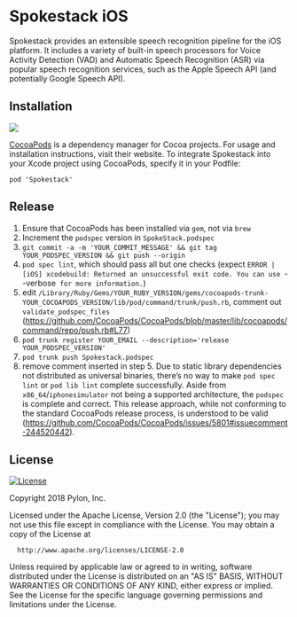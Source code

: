 # Spokestack iOS

Spokestack provides an extensible speech recognition pipeline for the iOS
platform. It includes a variety of built-in speech processors for Voice
Activity Detection (VAD) and Automatic Speech Recognition (ASR) via popular
speech recognition services, such as the Apple Speech API (and potentially Google Speech API).

## Installation
[![](https://img.shields.io/cocoapods/v/SpokeStack.svg)](https://cocoapods.org/pods/Spokestack)

[CocoaPods](https://cocoapods.org) is a dependency manager for Cocoa projects. For usage and installation instructions, visit their website. To integrate Spokestack into your Xcode project using CocoaPods, specify it in your Podfile:

`pod 'Spokestack'`

## Release
  1. Ensure that CocoaPods has been installed via `gem`, not via `brew`
  2. Increment the `podspec` version in `SpokeStack.podspec`
  3. `git commit -a -m 'YOUR_COMMIT_MESSAGE' && git tag YOUR_PODSPEC_VERSION && git push --origin`
  4. `pod spec lint`, which should pass all but one checks (expect `ERROR | [iOS] xcodebuild: Returned an unsuccessful exit code. You can use `--verbose` for more information.`)
  5. edit `/Library/Ruby/Gems/YOUR_RUBY_VERSION/gems/cocoapods-trunk-YOUR_COCOAPODS_VERSION/lib/pod/command/trunk/push.rb`, comment out `validate_podspec_files` (https://github.com/CocoaPods/CocoaPods/blob/master/lib/cocoapods/command/repo/push.rb#L77)
  6. `pod trunk register YOUR_EMAIL --description='release YOUR_PODSPEC_VERSION'`
  7. `pod trunk push Spokestack.podspec`
  8. remove comment inserted in step 5.
Due to static library dependencies not distributed as universal binaries, there’s no way to make `pod spec lint` or `pod lib lint` complete successfully. Aside from `x86_64`/`iphonesimulator` not being a supported architecture, the `podspec` is complete and correct. This release approach, while not conforming to the standard CocoaPods release process, is understood to be valid (https://github.com/CocoaPods/CocoaPods/issues/5801#issuecomment-244520442).

## License
[![License](https://img.shields.io/badge/License-Apache%202.0-green.svg)](https://opensource.org/licenses/Apache-2.0)

Copyright 2018 Pylon, Inc.

  Licensed under the Apache License, Version 2.0 (the "License");
  you may not use this file except in compliance with the License.
  You may obtain a copy of the License at

      http://www.apache.org/licenses/LICENSE-2.0

  Unless required by applicable law or agreed to in writing, software
  distributed under the License is distributed on an "AS IS" BASIS,
  WITHOUT WARRANTIES OR CONDITIONS OF ANY KIND, either express or implied.
  See the License for the specific language governing permissions and
  limitations under the License.
